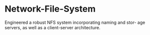 # Network-File-System
Engineered a robust NFS system incorporating naming and stor- age servers, as well as a client-server architecture.
